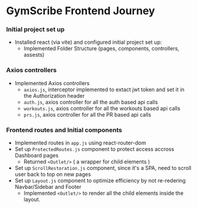 # GymScribe Frontend Journey

### Initial project set up
- Installed react (via vite) and configured initial project set up:
    - Implemented Folder Structure (pages, components, controllers, assests)

### Axios controllers
- Implemented Axios controllers
    - `axios.js`, interceptor implemented to extact jwt token and set it in the Authorization header
    - `auth.js`, axios controller for all the auth based api calls
    - `workouts.js`, axios controller for all the workouts based api calls
    - `prs.js`, axios controller for all the PR based api calls

### Frontend routes and Initial components
- Implemented routes in `app.js` using react-router-dom
- Set up `ProtectedRoutes.js` component to protect access accross Dashboard pages
    - Returned `<Outlet/>` ( a wrapper for child elements )
- Set up `ScrollRestoration.js` component, since it's a SPA, need to scroll user back to top on new pages
- Set up `Layout.js` component to optimize efficiency by not re-redering Navbar/Sidebar and Footer
    - Implemented `<Outlet/>` to render all the child elements inside the layout.
